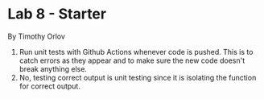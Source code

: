 # Lab 8 - Starter

By Timothy Orlov
1. Run unit tests with Github Actions whenever code is pushed. This is to catch errors as they appear and to make sure the new code doesn't break anything else.
2. No, testing correct output is unit testing since it is isolating the function for correct output.
